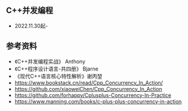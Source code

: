 ## C++并发编程
* 2022.11.30起-

## 参考资料
* 《C++并发编程实战》 Anthony 
* 《C++程序设计语言-共四册》 Bjarne
* 《现代C++语言核心特性解析》谢丙堃
* https://www.bookstack.cn/read/Cpp_Concurrency_In_Action/
* https://github.com/xiaoweiChen/Cpp_Concurrency_In_Action
* https://github.com/forhappy/Cplusplus-Concurrency-In-Practice
* https://www.manning.com/books/c-plus-plus-concurrency-in-action